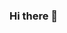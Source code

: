 ### Hi there 👋

<!--
**kaji-bikash/kaji-bikash** is a ✨ _special_ ✨ repository because its `README.md` (this file) appears on your GitHub profile.

<img align='right' src='https://github.com/kaji-bikash/kaji-bikash/raw/master/doggy.gif' width='200"'>

### Hi there, welcome to my GitHub profile 👋

My name is *Bikash* (sometimes kajisaap but mostly "**kaji**"). 

For more information about me, check out these links:

 - :bird: [Twitter](https://twitter.com/kajisaap/)
 - :headphones: [Podcasts]()
 - :notebook::memo: [Blog 404]()

